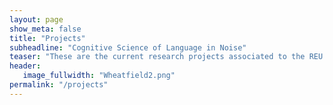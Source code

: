 ```yaml
---
layout: page
show_meta: false
title: "Projects"
subheadline: "Cognitive Science of Language in Noise"
teaser: "These are the current research projects associated to the REU site"
header:
   image_fullwidth: "Wheatfield2.png"
permalink: "/projects"
---
```

